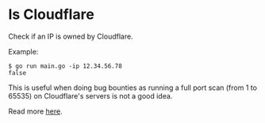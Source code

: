 # Is Cloudflare
Check if an IP is owned by Cloudflare.

Example:
```
$ go run main.go -ip 12.34.56.78
false
```

This is useful when doing bug bounties as running a full port scan (from 1 to 65535) on Cloudflare's servers is not a good idea.

Read more [here](https://support.cloudflare.com/hc/en-us/articles/200169156-Identifying-network-ports-compatible-with-Cloudflare-s-proxy).